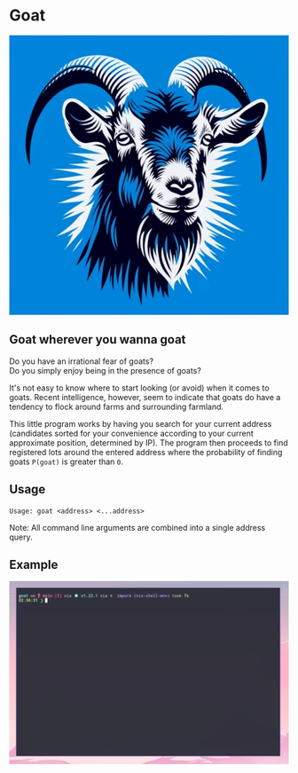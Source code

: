 # Goat

![Goat](./goat.webp)

## Goat wherever you wanna goat

Do you have an irrational fear of goats?<br/>
Do you simply enjoy being in the presence of goats?

It's not easy to know where to start looking (or avoid) when it comes to goats.
Recent intelligence, however, seem to indicate that goats do have a tendency to
flock around farms and surrounding farmland.

This little program works by having you search for your current address
(candidates sorted for your convenience according to your current approximate
position, determined by IP). The program then proceeds to find registered lots
around the entered address where the probability of finding goats `P(goat)` is
greater than `0`.

## Usage

```
Usage: goat <address> <...address>
```

Note: All command line arguments are combined into a single address query.

## Example

![Goat on the CLI](./goat-cli.gif)
